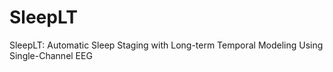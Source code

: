 # SleepLT
SleepLT: Automatic Sleep Staging with Long-term Temporal Modeling Using Single-Channel EEG
